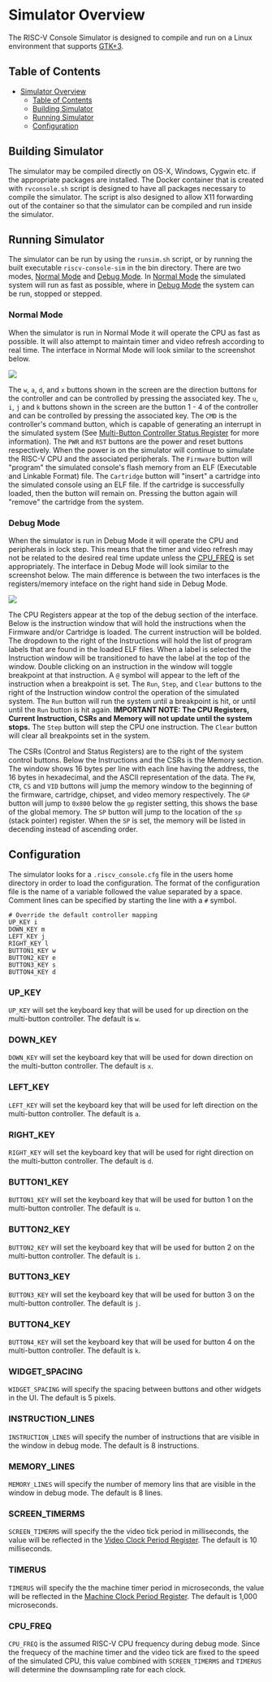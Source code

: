 # Simulator Overview
The RISC-V Console Simulator is designed to compile and run on a Linux environment that supports [GTK+3](https://developer.gnome.org/gtk3/stable/). 

## Table of Contents
* [Simulator Overview](#simulator-overview)
    * [Table of Contents](#table-of-contents)
    * [Building Simulator](#building-simulator)
    * [Running Simulator](#running-simulator)
    * [Configuration](#configuration)

## Building Simulator
The simulator may be compiled directly on OS-X, Windows, Cygwin etc. if the appropriate packages are installed. The Docker container that is created with `rvconsole.sh` script is designed to have all packages necessary to compile the simulator. The script is also designed to allow X11 forwarding out of the container so that the simulator can be compiled and run inside the simulator. 

## Running Simulator
The simulator can be run by using the `runsim.sh` script, or by running the built executable `riscv-console-sim` in the bin directory. There are two modes, [Normal Mode](#normal-mode) and [Debug Mode](#debug-mode). In [Normal Mode](#normal-mode) the simulated system will run as fast as possible, where in [Debug Mode](#debug-mode) the system can be run, stopped or stepped.

### Normal Mode
When the simulator is run in Normal Mode it will operate the CPU as fast as possible. It will also attempt to maintain timer and video refresh according to real time. The interface in Normal Mode will look similar to the screenshot below.

![](img/console-screenshot.png)

The `w`, `a`, `d`, and `x` buttons shown in the screen are the direction buttons for the controller and can be controlled by pressing the associated key. The `u`, `i`, `j` and `k` buttons shown in the screen are the button 1 - 4 of the controller and can be controlled by pressing the associated key. The `CMD` is the controller's command button, which is capable of generating an interrupt in the simulated system (See [Multi-Button Controller Status Register](./chipset.md#multi-button-controller-status-register) for more information). The `PWR` and `RST` buttons are the power and reset buttons respectively. When the power is on the simulator will continue to simulate the RISC-V CPU and the associated peripherals. The `Firmware` button will "program" the simulated console's flash memory from an ELF (Executable and Linkable Format) file. The `Cartridge` button will "insert" a cartridge into the simulated console using an ELF file. If the cartridge is successfully loaded, then the button will remain on. Pressing the button again will "remove" the cartridge from the system.

### Debug Mode
When the simulator is run in Debug Mode it will operate the CPU and peripherals in lock step. This means that the timer and video refresh may not be related to the desired real time update unless the [CPU_FREQ](#cpu_freq) is set appropriately. The interface in Debug Mode will look similar to the screenshot below. The main difference is between the two interfaces is the registers/memory inteface on the right hand side in Debug Mode.

![](img/console-screenshot-debug.png)

The CPU Registers appear at the top of the debug section of the interface. Below is the instruction window that will hold the instructions when the Firmware and/or Cartridge is loaded. The current instruction will be bolded. The dropdown to the right of the Instructions will hold the list of program labels that are found in the loaded ELF files. When a label is selected the Instruction window will be transitioned to have the label at the top of the window. Double clicking on an instruction in the window will toggle breakpoint at that instruction. A `@` symbol will appear to the left of the instruction when a breakpoint is set. The `Run`, `Step`, and `Clear` buttons to the right of the Instruction window control the operation of the simulated system. The `Run` button will run the system until a breakpoint is hit, or until until the `Run` button is hit again. **IMPORTANT NOTE: The CPU Registers, Current Instruction, CSRs and Memory will not update until the system stops.** The `Step` button will step the CPU one instruction. The `Clear` button will clear all breakpoints set in the system.

The CSRs (Control and Status Registers) are to the right of the system control buttons. Below the Instructions and the CSRs is the Memory section. The window shows 16 bytes per line with each line having the address, the 16 bytes in hexadecimal, and the ASCII representation of the data. The `FW`, `CTR`, `CS` and `VID` buttons will jump the memory window to the beginning of the firmware, cartridge, chipset, and video memory respectively. The `GP` button will jump to `0x800` below the `gp` register setting, this shows the base of the global memory. The `SP` button will jump to the location of the `sp` (stack pointer) register. When the `SP` is set, the memory will be listed in decending instead of ascending order. 

## Configuration
The simulator looks for a `.riscv_console.cfg` file in the users home directory in order to load the configuration. The format of the configuration file is the name of a variable followed the value separated by a space. Comment lines can be specified by starting the line with a `#` symbol.
```
# Override the default controller mapping
UP_KEY i
DOWN_KEY m
LEFT_KEY j
RIGHT_KEY l
BUTTON1_KEY w
BUTTON2_KEY e
BUTTON3_KEY s
BUTTON4_KEY d
```


### UP_KEY
`UP_KEY` will set the keyboard key that will be used for up direction on the multi-button controller. The default is `w`.

### DOWN_KEY
`DOWN_KEY` will set the keyboard key that will be used for down direction on the multi-button controller. The default is `x`.

### LEFT_KEY
`LEFT_KEY` will set the keyboard key that will be used for left direction on the multi-button controller. The default is `a`.

### RIGHT_KEY
`RIGHT_KEY` will set the keyboard key that will be used for right direction on the multi-button controller. The default is `d`.

### BUTTON1_KEY
`BUTTON1_KEY` will set the keyboard key that will be used for button 1 on the multi-button controller. The default is `u`.

### BUTTON2_KEY
`BUTTON2_KEY` will set the keyboard key that will be used for button 2 on the multi-button controller. The default is `i`.

### BUTTON3_KEY
`BUTTON3_KEY` will set the keyboard key that will be used for button 3 on the multi-button controller. The default is `j`.

### BUTTON4_KEY
`BUTTON4_KEY` will set the keyboard key that will be used for button 4 on the multi-button controller. The default is `k`.

### WIDGET_SPACING
`WIDGET_SPACING` will specify the spacing between buttons and other widgets in the UI. The default is 5 pixels.

### INSTRUCTION_LINES
`INSTRUCTION_LINES` will specify the number of instructions that are visible in the window in debug mode. The default is 8 instructions.

### MEMORY_LINES
`MEMORY_LINES` will specify the number of memory lins that are visible in the window in debug mode. The default is 8 lines.

### SCREEN_TIMERMS
`SCREEN_TIMERMS` will specify the the video tick period in milliseconds, the value will be reflected in the [Video Clock Period Register](./chipset.md#video-clock-period-register). The default is 10 milliseconds.

### TIMERUS
`TIMERUS` will specify the the machine timer period in microseconds, the value will be reflected in the [Machine Clock Period Register](./chipset.md#machine-clock-period-register). The default is 1,000 microseconds.

### CPU_FREQ
`CPU_FREQ` is the assumed RISC-V CPU frequency during debug mode. Since the frequecy of the machine timer and the video tick are fixed to the speed of the simulated CPU, this value combined with `SCREEN_TIMERMS` and `TIMERUS` will determine the downsampling rate for each clock.